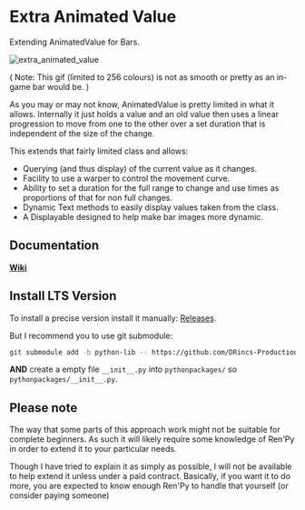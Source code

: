 # Extra Animated Value

Extending AnimatedValue for Bars.

![extra_animated_value](https://github.com/DRincs-Productions/extra-animated-value/assets/67595890/847a65c0-6676-440c-b608-6a39d43a18fd)

( Note: This gif (limited to 256 colours) is not as smooth or pretty as an in-game bar would be. )

As you may or may not know, AnimatedValue is pretty limited in what it allows. Internally it just holds a value and an old value then uses a linear progression to move from one to the other over a set duration that is independent of the size of the change.

This extends that fairly limited class and allows:

- Querying (and thus display) of the current value as it changes.
- Facility to use a warper to control the movement curve.
- Ability to set a duration for the full range to change and use times as proportions of that for non full changes.
- Dynamic Text methods to easily display values taken from the class.
- A Displayable designed to help make bar images more dynamic.

## Documentation

**[Wiki](https://github.com/DRincs-Productions/extra-animated-value/wiki)**


## Install LTS Version

To install a precise version install it manually: [Releases](https://github.com/DRincs-Productions/NQTR-System/releases).

But I recommend you to use git submodule:

```bash
git submodule add -b python-lib -- https://github.com/DRincs-Productions/extra-animated-value 'pythonpackages/extra_animated_value'

```

**AND** create a empty file `__init__.py` into `pythonpackages/` so `pythonpackages/__init__.py`.


## Please note

The way that some parts of this approach work might not be suitable for complete beginners. As such it will likely require some knowledge of Ren'Py in order to extend it to your particular needs.

Though I have tried to explain it as simply as possible, I will not be available to help extend it unless under a paid contract.
Basically, if you want it to do more, you are expected to know enough Ren'Py to handle that yourself (or consider paying someone)

